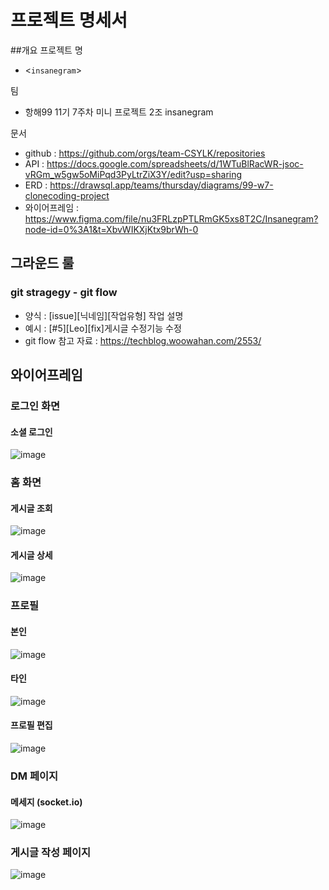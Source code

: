 # 프로젝트 명세서

##개요
프로젝트 명
- <`insanegram`>

팀
- 항해99 11기 7주차 미니 프로젝트 2조 insanegram

문서
- github : https://github.com/orgs/team-CSYLK/repositories
- API  : https://docs.google.com/spreadsheets/d/1WTuBlRacWR-jsoc-vRGm_w5gw5oMiPqd3PyLtrZiX3Y/edit?usp=sharing
- ERD : https://drawsql.app/teams/thursday/diagrams/99-w7-clonecoding-project
- 와이어프레임 : https://www.figma.com/file/nu3FRLzpPTLRmGK5xs8T2C/Insanegram?node-id=0%3A1&t=XbvWIKXjKtx9brWh-0

## 그라운드 룰
### git stragegy - git flow
- 양식 : [issue][닉네임][작업유형] 작업 설명
- 예시 : [#5][Leo][fix]게시글 수정기능 수정
- git flow 참고 자료 : https://techblog.woowahan.com/2553/

## 와이어프레임

### 로그인 화면
#### 소셜 로그인
![image](https://user-images.githubusercontent.com/120158932/214534726-9297029c-dd06-4e68-aea0-4b6502452b85.png)


### 홈 화면
#### 게시글 조회
![image](https://user-images.githubusercontent.com/120158932/214534944-890f519d-14b6-4a6b-8dc4-c66fd1551d80.png)

#### 게시글 상세
![image](https://user-images.githubusercontent.com/120158932/214535140-18004d43-b3ce-406e-bfc7-098a87770d96.png)


### 프로필
#### 본인
![image](https://user-images.githubusercontent.com/120158932/214535386-d58b830d-97d1-4af8-8d0a-dfa3a52cdedf.png)

#### 타인
![image](https://user-images.githubusercontent.com/120158932/214535540-2a2bdda4-d3fd-43a3-b662-4a8f79fd9f0c.png)

#### 프로필 편집
![image](https://user-images.githubusercontent.com/120158932/214535603-231d814a-294c-41b2-805d-e633df945e93.png)


### DM 페이지
#### 메세지 (socket.io)
![image](https://user-images.githubusercontent.com/120158932/214535703-c9c785c2-1d60-4bfc-91ea-6c76b40c557d.png)


### 게시글 작성 페이지
![image](https://user-images.githubusercontent.com/120158932/214537666-bf5de7a1-d20f-4856-8b07-128da910f7e6.png)
	

